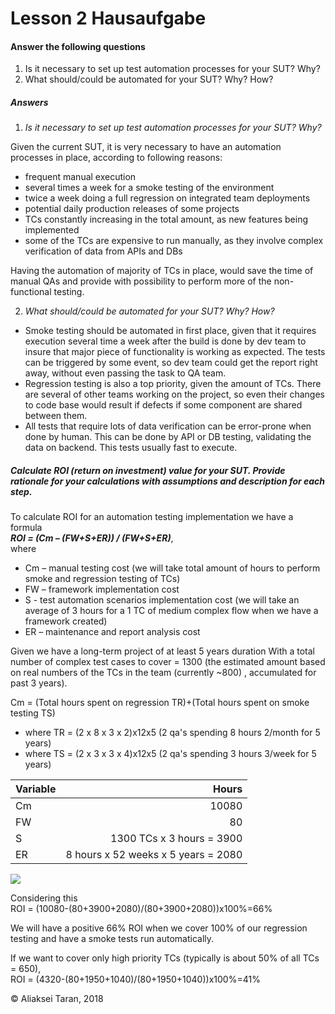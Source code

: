 # Lesson 2 Hausaufgabe

#### Answer the following questions

  1. Is it necessary to set up test automation processes for your SUT? Why?
  2. What should/could be automated for your SUT? Why? How?

##### Answers

1. _Is it necessary to set up test automation processes for your SUT? Why?_

Given the current SUT, it is very necessary to have an automation processes in place, according to following reasons:

* frequent manual execution
 * several times a week for a smoke testing of the environment
 *  twice a week doing a full regression on integrated team deployments
 * potential daily production releases of some projects
* TCs constantly increasing in the total amount, as new features being implemented
* some of the TCs are expensive to run manually, as they involve complex verification of data from APIs and DBs

Having the automation of majority of TCs in place, would save the time of manual QAs and provide with possibility to perform more of the non-functional testing.

2. _What should/could be automated for your SUT? Why? How?_


 * Smoke testing should be automated in first place, given that it requires execution several time a week after the build is done by dev team to insure that major piece of functionality is working as expected. The tests can be triggered by some event, so dev team could get the report right away, without even passing the task to QA team.
 * Regression testing is also a top priority, given the amount of TCs. There are several of other teams working on the project, so even their changes to code base would result if defects if some component are shared between them.
 * All tests that require lots of data verification can be error-prone when done by human. This can be done by API or DB testing, validating the data on backend. This tests usually fast to execute.

##### Calculate ROI (return on investment) value for your SUT. Provide rationale for your calculations with assumptions and description for each step.


To calculate ROI for an automation testing implementation we have a formula  
_**ROI = (Cm – (FW+S+ER)) / (FW+S+ER)**_,  
where
- Cm – manual testing cost (we will take total amount of hours to perform smoke and regression testing of TCs)
- FW – framework implementation cost
- S - test automation scenarios implementation cost (we will take an average of 3 hours for a 1 TC of medium complex flow when we have a framework created)
- ER – maintenance and report analysis cost

Given we have a long-term project of at least 5 years duration
With a total number of complex test cases to cover = 1300 (the estimated amount based on real numbers of the TCs in the team (currently ~800) , accumulated for past 3 years).

Cm = (Total hours spent on regression TR)+(Total hours spent on smoke testing TS)
* where TR = (2 x 8 x 3 x 2)x12x5 (2 qa's spending 8 hours 2/month for 5 years)
* where TS = (2 x 3 x 3 x 4)x12x5 (2 qa's spending 3 hours 3/week for 5 years)

| Variable      | Hours |
| --------- | -----:|
| Cm | 10080 |
| FW  | 80 |
| S     |   1300 TCs x 3 hours = 3900 |
| ER      |    8 hours x 52 weeks x 5 years = 2080 |

![](http://barnraisersllc.com/wp-content/uploads/2012/11/show-me-ROI.jpeg)

Considering this  
ROI = (10080-(80+3900+2080)/(80+3900+2080))x100%=66%

We will have a positive 66% ROI when we cover 100% of our regression testing and have a smoke tests run automatically.

If we want to cover only high priority TCs (typically is about 50% of all TCs = 650),  
ROI = (4320-(80+1950+1040)/(80+1950+1040))x100%=41%

&copy; Aliaksei Taran, 2018
